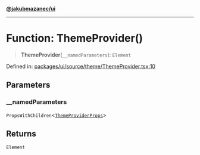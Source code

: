 [**@jakubmazanec/ui**](../README.md)

---

# Function: ThemeProvider()

> **ThemeProvider**(`__namedParameters`): `Element`

Defined in:
[packages/ui/source/theme/ThemeProvider.tsx:10](https://github.com/jakubmazanec/tools/blob/0373298af23ca7b778987184cd6fcccd21ae54be/packages/ui/source/theme/ThemeProvider.tsx#L10)

## Parameters

### \_\_namedParameters

`PropsWithChildren`\<[`ThemeProviderProps`](../type-aliases/ThemeProviderProps.md)\>

## Returns

`Element`
